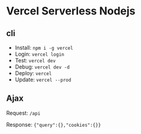 # Vercel Serverless Nodejs

## cli

- Install: `npm i -g vercel`
- Login: `vercel login`
- Test: `vercel dev`
- Debug: `vercel dev -d`
- Deploy: `vercel`
- Update: `vercel --prod`

## Ajax

Request: `/api`

Response: `{"query":{},"cookies":{}}`